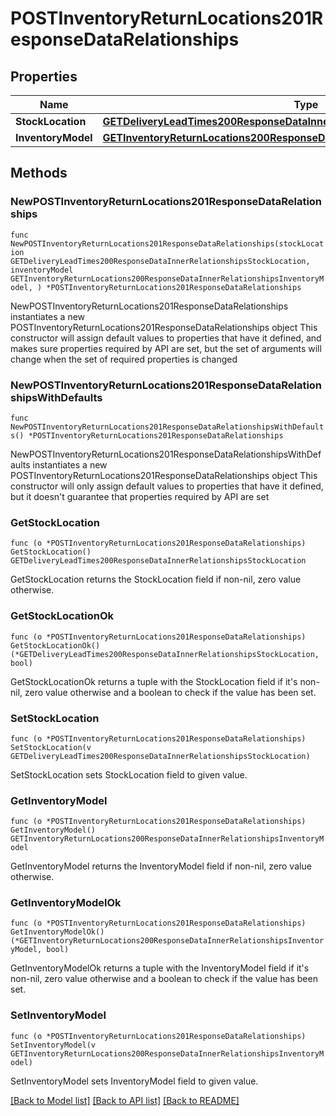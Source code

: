 # POSTInventoryReturnLocations201ResponseDataRelationships

## Properties

Name | Type | Description | Notes
------------ | ------------- | ------------- | -------------
**StockLocation** | [**GETDeliveryLeadTimes200ResponseDataInnerRelationshipsStockLocation**](GETDeliveryLeadTimes200ResponseDataInnerRelationshipsStockLocation.md) |  | 
**InventoryModel** | [**GETInventoryReturnLocations200ResponseDataInnerRelationshipsInventoryModel**](GETInventoryReturnLocations200ResponseDataInnerRelationshipsInventoryModel.md) |  | 

## Methods

### NewPOSTInventoryReturnLocations201ResponseDataRelationships

`func NewPOSTInventoryReturnLocations201ResponseDataRelationships(stockLocation GETDeliveryLeadTimes200ResponseDataInnerRelationshipsStockLocation, inventoryModel GETInventoryReturnLocations200ResponseDataInnerRelationshipsInventoryModel, ) *POSTInventoryReturnLocations201ResponseDataRelationships`

NewPOSTInventoryReturnLocations201ResponseDataRelationships instantiates a new POSTInventoryReturnLocations201ResponseDataRelationships object
This constructor will assign default values to properties that have it defined,
and makes sure properties required by API are set, but the set of arguments
will change when the set of required properties is changed

### NewPOSTInventoryReturnLocations201ResponseDataRelationshipsWithDefaults

`func NewPOSTInventoryReturnLocations201ResponseDataRelationshipsWithDefaults() *POSTInventoryReturnLocations201ResponseDataRelationships`

NewPOSTInventoryReturnLocations201ResponseDataRelationshipsWithDefaults instantiates a new POSTInventoryReturnLocations201ResponseDataRelationships object
This constructor will only assign default values to properties that have it defined,
but it doesn't guarantee that properties required by API are set

### GetStockLocation

`func (o *POSTInventoryReturnLocations201ResponseDataRelationships) GetStockLocation() GETDeliveryLeadTimes200ResponseDataInnerRelationshipsStockLocation`

GetStockLocation returns the StockLocation field if non-nil, zero value otherwise.

### GetStockLocationOk

`func (o *POSTInventoryReturnLocations201ResponseDataRelationships) GetStockLocationOk() (*GETDeliveryLeadTimes200ResponseDataInnerRelationshipsStockLocation, bool)`

GetStockLocationOk returns a tuple with the StockLocation field if it's non-nil, zero value otherwise
and a boolean to check if the value has been set.

### SetStockLocation

`func (o *POSTInventoryReturnLocations201ResponseDataRelationships) SetStockLocation(v GETDeliveryLeadTimes200ResponseDataInnerRelationshipsStockLocation)`

SetStockLocation sets StockLocation field to given value.


### GetInventoryModel

`func (o *POSTInventoryReturnLocations201ResponseDataRelationships) GetInventoryModel() GETInventoryReturnLocations200ResponseDataInnerRelationshipsInventoryModel`

GetInventoryModel returns the InventoryModel field if non-nil, zero value otherwise.

### GetInventoryModelOk

`func (o *POSTInventoryReturnLocations201ResponseDataRelationships) GetInventoryModelOk() (*GETInventoryReturnLocations200ResponseDataInnerRelationshipsInventoryModel, bool)`

GetInventoryModelOk returns a tuple with the InventoryModel field if it's non-nil, zero value otherwise
and a boolean to check if the value has been set.

### SetInventoryModel

`func (o *POSTInventoryReturnLocations201ResponseDataRelationships) SetInventoryModel(v GETInventoryReturnLocations200ResponseDataInnerRelationshipsInventoryModel)`

SetInventoryModel sets InventoryModel field to given value.



[[Back to Model list]](../README.md#documentation-for-models) [[Back to API list]](../README.md#documentation-for-api-endpoints) [[Back to README]](../README.md)


